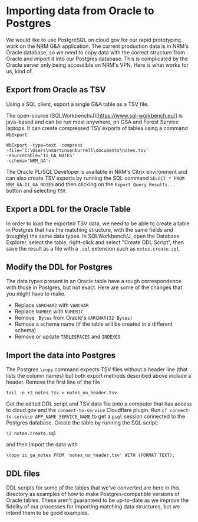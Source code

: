 # Importing data from Oracle to Postgres

We would like to use PostgreSQL on cloud.gov for our rapid prototyping work on
the NRM G&A application. The current production data is in NRM's Oracle
database, so we need to copy data with the correct structure from Oracle and
import it into our Postgres database. This is complicated by the Oracle server
only being accessible on NRM's VPN. Here is what works for us, kind of.

## Export from Oracle as TSV

Using a SQL client, export a single G&A table as a TSV file. 

The open-source (SQLWorkbench/J)[https://www.sql-workbench.eu/] is java-based
and can be run most anywhere, on GSA and Forest Service laptops. It can create
compressed TSV exports of tables using a command `WbExport`:

```
WbExport -type=text -compress
-file='C:\Users\nmartinsenburrell\documents\notes.tsv'
-sourceTable='II_GA_NOTES'
-schema='NRM_GA';
```

The Oracle PL/SQL Developer is available in NRM's Citrix environment and can
also create TSV exports by running the SQL command `SELECT * FROM
NRM_GA.II_GA_NOTES` and then clicking on the `Export Query Results...` button
and selecting `TSV`.

## Export a DDL for the Oracle Table

In order to load the exported TSV data, we need to be able to create a table
in Postgres that has the matching structure, with the same fields and
(roughly) the same data types. In SQLWorkbench/J, open the Database Explorer,
select the table, right-click and select "Create DDL Script", then save the
result as a file with a `.sql` extension such as `notes.create.sql`.

## Modify the DDL for Postgres

The data types present in an Oracle table have a rough correspondence with
those in Postgres, but not exact. Here are some of the changes that you might
have to make.

- Replace `VARCHAR2` with `VARCHAR`
- Replace `NUMBER` with `NUMERIC`
- Remove ` Bytes` from Oracle's `VARCHAR(32 Bytes)`
- Remove a schema name (if the table will be created in a different schema)
- Remove or update `TABLESPACES` and `INDEXES`

## Import the data into Postgres

The Postgres `\copy` command expects TSV files without a header line (that
lists the column names) but both export methods described above include a
header. Remove the first line of the file

```
tail -n +2 notes.tsv > notes_no_header.tsv
```

Get the edited DDL script and TSV data file onto a computer that has access
to cloud.gov and the `connect-to-service` Cloudflare plugin. Run `cf
connect-to-service APP_NAME SERVICE_NAME` to get a `psql` session connected to
the Postgres database. Create the table by running the SQL script:

```
\i notes.create.sql
```

and then import the data with

```
\copy ii_ga_notes FROM 'notes_no_header.tsv' WITH (FORMAT TEXT);
```

## DDL files

DDL scripts for some of the tables that we've converted are here in this
directory as examples of how to make Postgres-compatible versions of Oracle
tables.  These aren't guaranteed to be up-to-date as we improve the fidelity
of our processes for importing matching data structures, but we intend them to
be good examples.
